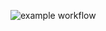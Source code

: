 
![example workflow](https://github.com/AlanJ97/Lab2/actions/workflows/github-actions-demo.yml/badge.svg)
